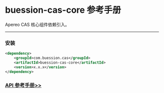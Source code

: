 # buession-cas-core 参考手册


Apereo CAS 核心组件依赖引入。


---


### 安装

```xml
<dependency>
    <groupId>com.buession.cas</groupId>
    <artifactId>buession-cas-core</artifactId>
    <version>x.x.x</version>
</dependency>
```


### [API 参考手册>>](https://javadoc.io/doc/com.buession.cas/buession-cas-core/2.1.0/index.html)
